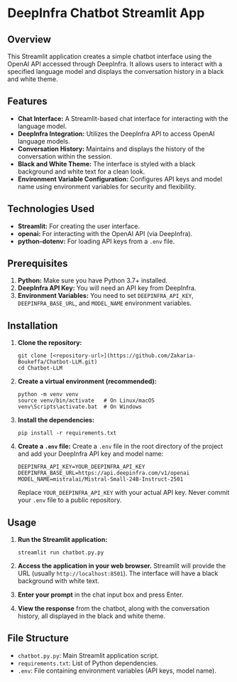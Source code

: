 # DeepInfra Chatbot Streamlit App

## Overview

This Streamlit application creates a simple chatbot interface using the OpenAI API accessed through DeepInfra. It allows users to interact with a specified language model and displays the conversation history in a black and white theme.

## Features

*   **Chat Interface:** A Streamlit-based chat interface for interacting with the language model.
*   **DeepInfra Integration:** Utilizes the DeepInfra API to access OpenAI language models.
*   **Conversation History:** Maintains and displays the history of the conversation within the session.
*   **Black and White Theme:** The interface is styled with a black background and white text for a clean look.
*   **Environment Variable Configuration:** Configures API keys and model name using environment variables for security and flexibility.

## Technologies Used

*   **Streamlit:** For creating the user interface.
*   **openai:** For interacting with the OpenAI API (via DeepInfra).
*   **python-dotenv:** For loading API keys from a `.env` file.

## Prerequisites

1.  **Python:** Make sure you have Python 3.7+ installed.
2.  **DeepInfra API Key:** You will need an API key from DeepInfra.
3.  **Environment Variables:** You need to set `DEEPINFRA_API_KEY`, `DEEPINFRA_BASE_URL`, and `MODEL_NAME` environment variables.

## Installation

1.  **Clone the repository:**
    ```
    git clone [<repository-url>](https://github.com/Zakaria-Boukeffa/Chatbot-LLM.git)
    cd Chatbot-LLM
    ```

2.  **Create a virtual environment (recommended):**
    ```
    python -m venv venv
    source venv/bin/activate   # On Linux/macOS
    venv\Scripts\activate.bat  # On Windows
    ```

3.  **Install the dependencies:**
    ```
    pip install -r requirements.txt
    ```

4.  **Create a `.env` file:**
    Create a `.env` file in the root directory of the project and add your DeepInfra API key and model name:
    ```
    DEEPINFRA_API_KEY=YOUR_DEEPINFRA_API_KEY
    DEEPINFRA_BASE_URL=https://api.deepinfra.com/v1/openai
    MODEL_NAME=mistralai/Mistral-Small-24B-Instruct-2501
    ```
    Replace `YOUR_DEEPINFRA_API_KEY` with your actual API key. Never commit your `.env` file to a public repository.

## Usage

1.  **Run the Streamlit application:**
    ```
    streamlit run chatbot.py.py
    ```

2.  **Access the application in your web browser.** Streamlit will provide the URL (usually `http://localhost:8501`). The interface will have a black background with white text.

3.  **Enter your prompt** in the chat input box and press Enter.

4.  **View the response** from the chatbot, along with the conversation history, all displayed in the black and white theme.

## File Structure

*   `chatbot.py.py`: Main Streamlit application script.
*   `requirements.txt`: List of Python dependencies.
*   `.env`: File containing environment variables (API keys, model name).
